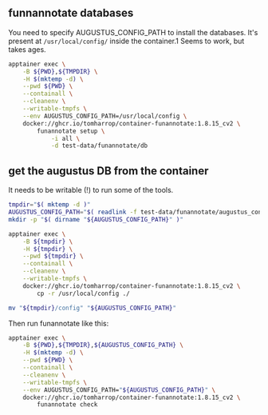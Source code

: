 ## funnannotate databases

You need to specify AUGUSTUS_CONFIG_PATH to install the databases.
It's present at `/usr/local/config/` inside the container.1
Seems to work, but takes ages.

```bash
apptainer exec \
    -B ${PWD},${TMPDIR} \
    -H $(mktemp -d) \
    --pwd ${PWD} \
    --containall \
    --cleanenv \
    --writable-tmpfs \
    --env AUGUSTUS_CONFIG_PATH=/usr/local/config \
    docker://ghcr.io/tomharrop/container-funannotate:1.8.15_cv2 \
        funannotate setup \
            -i all \
            -d test-data/funannotate/db
```

## get the augustus DB from the container

It needs to be writable (!) to run some of the tools.

```bash
tmpdir="$( mktemp -d )"
AUGUSTUS_CONFIG_PATH="$( readlink -f test-data/funannotate/augustus_config )"
mkdir -p "$( dirname "${AUGUSTUS_CONFIG_PATH}" )"

apptainer exec \
    -B ${tmpdir} \
    -H ${tmpdir} \
    --pwd ${tmpdir} \
    --containall \
    --cleanenv \
    --writable-tmpfs \
    docker://ghcr.io/tomharrop/container-funannotate:1.8.15_cv2 \
        cp -r /usr/local/config ./

mv "${tmpdir}/config" "${AUGUSTUS_CONFIG_PATH}"

```

Then run funannotate like this:

```bash
apptainer exec \
    -B ${PWD},${TMPDIR},${AUGUSTUS_CONFIG_PATH} \
    -H $(mktemp -d) \
    --pwd ${PWD} \
    --containall \
    --cleanenv \
    --writable-tmpfs \
    --env AUGUSTUS_CONFIG_PATH="${AUGUSTUS_CONFIG_PATH}" \
    docker://ghcr.io/tomharrop/container-funannotate:1.8.15_cv2 \
        funannotate check
```

